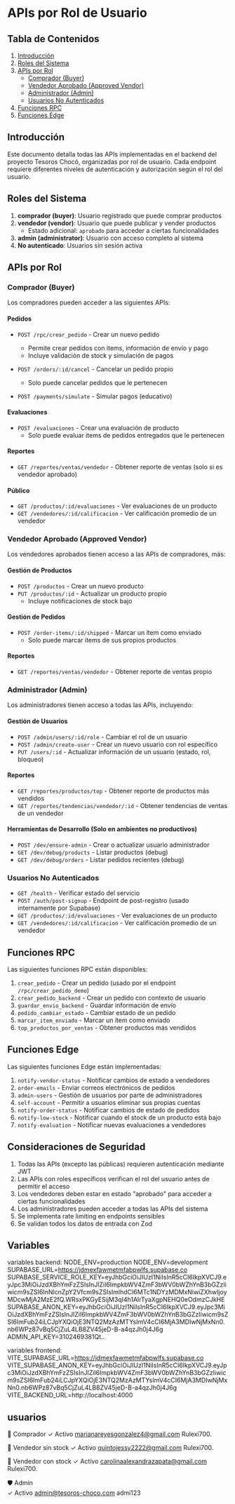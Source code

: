 # APIs por Rol de Usuario

## Tabla de Contenidos
1. [Introducción](#introducción)
2. [Roles del Sistema](#roles-del-sistema)
3. [APIs por Rol](#apis-por-rol)
   - [Comprador (Buyer)](#comprador-buyer)
   - [Vendedor Aprobado (Approved Vendor)](#vendedor-aprobado-approved-vendor)
   - [Administrador (Admin)](#administrador-admin)
   - [Usuarios No Autenticados](#usuarios-no-autenticados)
4. [Funciones RPC](#funciones-rpc)
5. [Funciones Edge](#funciones-edge)

## Introducción

Este documento detalla todas las APIs implementadas en el backend del proyecto Tesoros Chocó, organizadas por rol de usuario. Cada endpoint requiere diferentes niveles de autenticación y autorización según el rol del usuario.

## Roles del Sistema

1. **comprador (buyer)**: Usuario registrado que puede comprar productos
2. **vendedor (vendor)**: Usuario que puede publicar y vender productos
   - Estado adicional: `aprobado` para acceder a ciertas funcionalidades
3. **admin (administrator)**: Usuario con acceso completo al sistema
4. **No autenticado**: Usuarios sin sesión activa

## APIs por Rol

### Comprador (Buyer)

Los compradores pueden acceder a las siguientes APIs:

#### Pedidos
- `POST /rpc/crear_pedido` - Crear un nuevo pedido
  - Permite crear pedidos con items, información de envío y pago
  - Incluye validación de stock y simulación de pagos

- `POST /orders/:id/cancel` - Cancelar un pedido propio
  - Solo puede cancelar pedidos que le pertenecen

- `POST /payments/simulate` - Simular pagos (educativo)

#### Evaluaciones
- `POST /evaluaciones` - Crear una evaluación de producto
  - Solo puede evaluar items de pedidos entregados que le pertenecen

#### Reportes
- `GET /reportes/ventas/vendedor` - Obtener reporte de ventas (solo si es vendedor aprobado)

#### Público
- `GET /productos/:id/evaluaciones` - Ver evaluaciones de un producto
- `GET /vendedores/:id/calificacion` - Ver calificación promedio de un vendedor

### Vendedor Aprobado (Approved Vendor)

Los vendedores aprobados tienen acceso a las APIs de compradores, más:

#### Gestión de Productos
- `POST /productos` - Crear un nuevo producto
- `PUT /productos/:id` - Actualizar un producto propio
  - Incluye notificaciones de stock bajo

#### Gestión de Pedidos
- `POST /order-items/:id/shipped` - Marcar un ítem como enviado
  - Solo puede marcar items de sus propios productos

#### Reportes
- `GET /reportes/ventas/vendedor` - Obtener reporte de ventas propio

### Administrador (Admin)

Los administradores tienen acceso a todas las APIs, incluyendo:

#### Gestión de Usuarios
- `POST /admin/users/:id/role` - Cambiar el rol de un usuario
- `POST /admin/create-user` - Crear un nuevo usuario con rol específico
- `PUT /users/:id` - Actualizar información de un usuario (estado, rol, bloqueo)

#### Reportes
- `GET /reportes/productos/top` - Obtener reporte de productos más vendidos
- `GET /reportes/tendencias/vendedor/:id` - Obtener tendencias de ventas de un vendedor

#### Herramientas de Desarrollo (Solo en ambientes no productivos)
- `POST /dev/ensure-admin` - Crear o actualizar usuario administrador
- `GET /dev/debug/products` - Listar productos (debug)
- `GET /dev/debug/orders` - Listar pedidos recientes (debug)

### Usuarios No Autenticados

- `GET /health` - Verificar estado del servicio
- `POST /auth/post-signup` - Endpoint de post-registro (usado internamente por Supabase)
- `GET /productos/:id/evaluaciones` - Ver evaluaciones de un producto
- `GET /vendedores/:id/calificacion` - Ver calificación promedio de un vendedor

## Funciones RPC

Las siguientes funciones RPC están disponibles:

1. `crear_pedido` - Crear un pedido (usado por el endpoint `/rpc/crear_pedido_demo`)
2. `crear_pedido_backend` - Crear un pedido con contexto de usuario
3. `guardar_envio_backend` - Guardar información de envío
4. `pedido_cambiar_estado` - Cambiar estado de un pedido
5. `marcar_item_enviado` - Marcar un ítem como enviado
6. `top_productos_por_ventas` - Obtener productos más vendidos

## Funciones Edge

Las siguientes funciones Edge están implementadas:

1. `notify-vendor-status` - Notificar cambios de estado a vendedores
2. `order-emails` - Enviar correos electrónicos de pedidos
3. `admin-users` - Gestión de usuarios por parte de administradores
4. `self-account` - Permitir a usuarios eliminar sus propias cuentas
5. `notify-order-status` - Notificar cambios de estado de pedidos
6. `notify-low-stock` - Notificar cuando el stock de un producto está bajo
7. `notify-evaluation` - Notificar nuevas evaluaciones a vendedores

## Consideraciones de Seguridad

1. Todas las APIs (excepto las públicas) requieren autenticación mediante JWT
2. Las APIs con roles específicos verifican el rol del usuario antes de permitir el acceso
3. Los vendedores deben estar en estado "aprobado" para acceder a ciertas funcionalidades
4. Los administradores pueden acceder a todas las APIs del sistema
5. Se implementa rate limiting en endpoints sensibles
6. Se validan todos los datos de entrada con Zod

## Variables

variables backend:
NODE_ENV=production
NODE_ENV=development
SUPABASE_URL=https://jdmexfawmetmfabpwlfs.supabase.co
SUPABASE_SERVICE_ROLE_KEY=eyJhbGciOiJIUzI1NiIsInR5cCI6IkpXVCJ9.eyJpc3MiOiJzdXBhYmFzZSIsInJlZiI6ImpkbWV4ZmF3bWV0bWZhYnB3bGZzIiwicm9sZSI6InNlcnZpY2Vfcm9sZSIsImlhdCI6MTc1NDYzMDMxNiwiZXhwIjoyMDcwMjA2MzE2fQ.WRsxPKGyESijM3qI4h1AlrTyaXgpNEHQ0eOdmzCJkHE
SUPABASE_ANON_KEY=eyJhbGciOiJIUzI1NiIsInR5cCI6IkpXVCJ9.eyJpc3MiOiJzdXBhYmFzZSIsInJlZiI6ImpkbWV4ZmF3bWV0bWZhYnB3bGZzIiwicm9sZSI6ImFub24iLCJpYXQiOjE3NTQ2MzAzMTYsImV4cCI6MjA3MDIwNjMxNn0.nb6WPz87vBq5CjZuL4LB8ZV45jeD-B-a4qzJh0j4J6g
ADMIN_API_KEY=3102469381Qt..

variables frontend:
VITE_SUPABASE_URL=https://jdmexfawmetmfabpwlfs.supabase.co
VITE_SUPABASE_ANON_KEY=eyJhbGciOiJIUzI1NiIsInR5cCI6IkpXVCJ9.eyJpc3MiOiJzdXBhYmFzZSIsInJlZiI6ImpkbWV4ZmF3bWV0bWZhYnB3bGZzIiwicm9sZSI6ImFub24iLCJpYXQiOjE3NTQ2MzAzMTYsImV4cCI6MjA3MDIwNjMxNn0.nb6WPz87vBq5CjZuL4LB8ZV45jeD-B-a4qzJh0j4J6g
VITE_BACKEND_URL=http://localhost:4000

## usuarios

🛒 Comprador	
✓ Activo
marianareyesgonzalez4@gmail.com
Rulexi700.

🏪 Vendedor	sin stock
✓ Activo
quintojessy2222@gmail.com
Rulexi700.

🏪 Vendedor	con stock
✓ Activo
carolinaalexandrazapata@gmail.com
Rulexi700.


🛡️ Admin	
✓ Activo
admin@tesoros-choco.com
admi123
